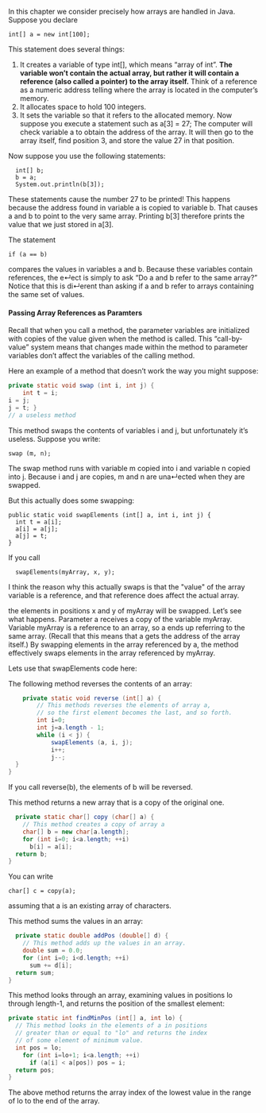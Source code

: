 In this chapter we consider precisely how arrays are handled in Java. Suppose you declare
```
int[] a = new int[100];
```

This statement does several things:
1. It creates a variable of type int[], which means “array of int”. **The variable won’t contain the actual array, but rather it will contain a reference (also called a pointer) to the array itself.** Think of a reference as a numeric address telling where the array is located in the computer’s memory.
2. It allocates space to hold 100 integers.
3. It sets the variable so that it refers to the allocated memory.
Now suppose you execute a statement such as
a[3] = 27;
The computer will check variable a to obtain the address of the array. It will then go to the array itself, find position 3, and store the value 27 in that position.


Now suppose you use the following statements:
```
  int[] b;
  b = a;
  System.out.println(b[3]);
```

These statements cause the number 27 to be printed! This happens because the address found in variable a is copied to variable b. That causes a and b to point to the very same array. Printing b[3] therefore prints the value that we just stored in a[3].

The statement
```
if (a == b)
```
compares the values in variables a and b. Because these variables contain references, the e↵ect is simply to ask “Do a and b refer to the same array?” Notice that this is di↵erent than asking if a and b refer to arrays containing the same set of values.


#### Passing Array References as Paramters

Recall that when you call a method, the parameter variables are initialized with copies of the value given when the method is called. This “call-by-value” system means that changes made within the method to parameter variables don’t affect the variables of the calling method.


Here an example of a method that doesn’t work the way you might suppose:
```java
private static void swap (int i, int j) {
    int t = i;
i = j;
j = t; }
// a useless method
```
This method swaps the contents of variables i and j, but unfortunately it’s useless. Suppose you write:

```
swap (m, n);
```

The swap method runs with variable m copied into i and variable n copied into j. Because i and j are copies, m and n are una↵ected when they are swapped.

But this actually does some swapping:
```
public static void swapElements (int[] a, int i, int j) {
  int t = a[i];
  a[i] = a[j];
  a[j] = t;
}
```

If you call

```
  swapElements(myArray, x, y);
```
I think the reason why this actually swaps is that the "value" of the array variable is a reference, and that reference does affect the actual array.

the elements in positions x and y of myArray will be swapped. Let’s see what happens. Parameter a receives a copy of the variable myArray. Variable myArray is a reference to an array, so a ends up referring to the same array. (Recall that this means that a gets the address of the array itself.) By swapping elements in the array referenced by a, the method effectively swaps elements in the array referenced by myArray.

Lets use that swapElements code here:

The following method reverses the contents of an array:
```java
    private static void reverse (int[] a) {
        // This methods reverses the elements of array a,
        // so the first element becomes the last, and so forth.
        int i=0;
        int j=a.length - 1;
        while (i < j) {
            swapElements (a, i, j);
            i++;
            j--;
  }
}
```
If you call reverse(b), the elements of b will be reversed.

This method returns a new array that is a copy of the original one.
```java
  private static char[] copy (char[] a) {
    // This method creates a copy of array a
    char[] b = new char[a.length];
    for (int i=0; i<a.length; ++i)
      b[i] = a[i];
  return b;
}
```

You can write

```
char[] c = copy(a);
```

assuming that a is an existing array of characters.

This method sums the values in an array:
```java
  private static double addPos (double[] d) {
    // This method adds up the values in an array.
    double sum = 0.0;
    for (int i=0; i<d.length; ++i)
      sum += d[i];
  return sum;
}
```

This method looks through an array, examining values in positions lo through length-1, and returns the position of the smallest element:
```java
private static int findMinPos (int[] a, int lo) {
  // This method looks in the elements of a in positions
  // greater than or equal to "lo" and returns the index
  // of some element of minimum value.
  int pos = lo;
    for (int i=lo+1; i<a.length; ++i)
      if (a[i] < a[pos]) pos = i;
  return pos;
}
```

The above method returns the array index of the lowest value in the range of lo to the end of the array.
